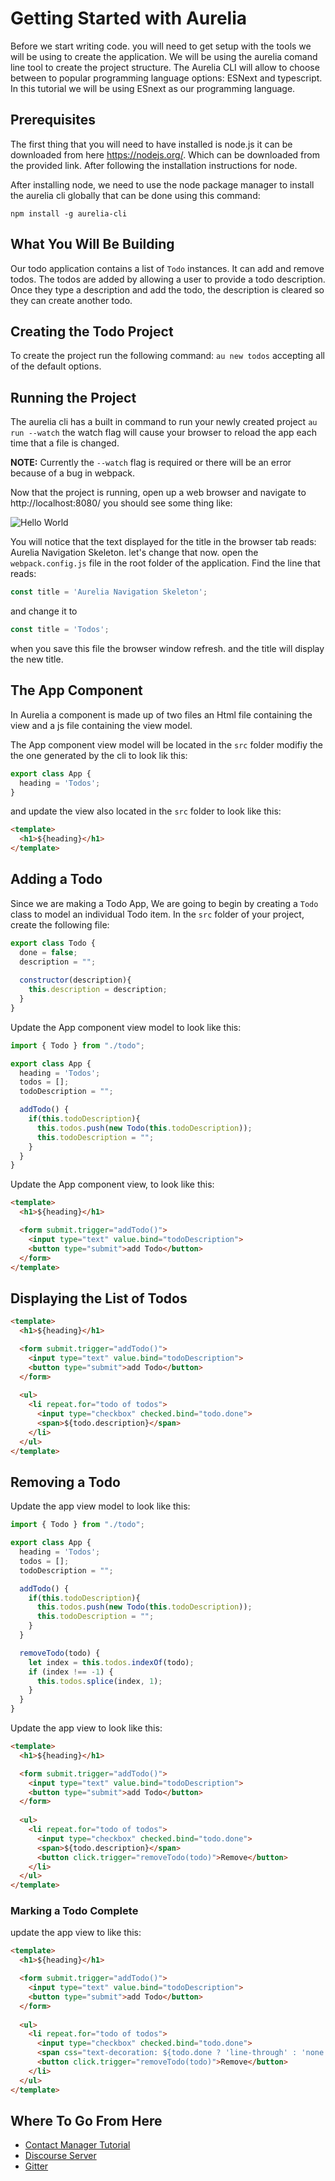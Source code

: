 # Getting Started with Aurelia

Before we start writing code. you will need to get setup with the tools we will be using
to create the application. We will be using the aurelia comand line tool to create the project
structure. The Aurelia CLI will allow to choose between to popular programming language options: ESNext and typescript. In this tutorial we will be using ESnext as our programming language.  
  
## Prerequisites

The first thing that you will need to have installed is node.js it can be downloaded 
from here https://nodejs.org/. Which can be downloaded from the provided link. After following the installation instructions for node. 

After installing node, we need to use the node package manager to install the aurelia cli globally
that can be done using this command:

```shell 
npm install -g aurelia-cli
```

## What You Will Be Building

Our todo application contains a list of ```Todo``` instances. It can add and remove todos. The todos are added by allowing a user to provide a todo description. Once they type a description and add the todo, the description is cleared so they can create another todo. 

## Creating the Todo Project

To create the project run the following command: ```au new todos``` accepting all of the default options.

## Running the Project
The aurelia cli has a built in command to run your newly created project ```au run --watch```
the watch flag will cause your browser to reload the app each time that a file is changed.

**NOTE:** Currently the ```--watch``` flag is required or there will be an error because of a bug in webpack.

Now that the project is running, open up a web browser and navigate to http://localhost:8080/
you should see some thing like:

![Hello World](getting-started-hello-world.png)

You will notice that the text displayed for the title in the browser tab reads: Aurelia Navigation Skeleton. let's change that now. open the ```webpack.config.js``` file in the root folder of the application. Find the line that reads:

```javascript 
const title = 'Aurelia Navigation Skeleton';
``` 
and change it to 
```javascript 
const title = 'Todos';
``` 

when you save this file the browser window refresh. and the title will display the new title.  


## The App Component

In Aurelia a component is made up of two files an Html file containing the view and a js file
containing the view model. 

The App component view model will be located in the ```src``` folder modifiy the the one generated by the 
cli to look lik this: 

```javascript
export class App {
  heading = 'Todos';
}
```
and update the view also located in the ```src``` folder to look like this:

```html
<template>
  <h1>${heading}</h1>
</template>
```
## Adding a Todo

Since we are making a Todo App, We are going to begin by creating a ```Todo``` class to model an individual Todo item. In the ```src``` folder of your project, create the following file: 

```javascript 
export class Todo {
  done = false;
  description = "";
  
  constructor(description){
    this.description = description;
  }
}
```

Update the App component view model to look like this:

```javascript
import { Todo } from "./todo";

export class App {
  heading = 'Todos';
  todos = [];
  todoDescription = "";

  addTodo() {
    if(this.todoDescription){
      this.todos.push(new Todo(this.todoDescription));
      this.todoDescription = "";
    }
  }
}
```
Update the App component view, to look like this:

```html
<template>
  <h1>${heading}</h1>

  <form submit.trigger="addTodo()">
    <input type="text" value.bind="todoDescription">
    <button type="submit">add Todo</button>
  </form>
</template>
```

## Displaying the List of Todos

```html
<template>
  <h1>${heading}</h1>

  <form submit.trigger="addTodo()">
    <input type="text" value.bind="todoDescription">
    <button type="submit">add Todo</button>
  </form>
  
  <ul>
    <li repeat.for="todo of todos">
      <input type="checkbox" checked.bind="todo.done">
      <span>${todo.description}</span>
    </li>
  </ul>
</template>
```

## Removing a Todo

Update the  app view model to look like this:

```javascript
import { Todo } from "./todo";

export class App {
  heading = 'Todos';
  todos = [];
  todoDescription = "";

  addTodo() {
    if(this.todoDescription){
      this.todos.push(new Todo(this.todoDescription));
      this.todoDescription = "";
    }
  }

  removeTodo(todo) {
    let index = this.todos.indexOf(todo);
    if (index !== -1) {
      this.todos.splice(index, 1);
    }
  }
}
```

Update the app view to look like this:

```html
<template>
  <h1>${heading}</h1>

  <form submit.trigger="addTodo()">
    <input type="text" value.bind="todoDescription">
    <button type="submit">add Todo</button>
  </form>
  
  <ul>
    <li repeat.for="todo of todos">
      <input type="checkbox" checked.bind="todo.done">
      <span>${todo.description}</span>
      <button click.trigger="removeTodo(todo)">Remove</button>
    </li>
  </ul>
</template>
```

### Marking a Todo Complete

update the app view to like this:

```html
<template>
  <h1>${heading}</h1>

  <form submit.trigger="addTodo()">
    <input type="text" value.bind="todoDescription">
    <button type="submit">add Todo</button>
  </form>
  
  <ul>
    <li repeat.for="todo of todos">
      <input type="checkbox" checked.bind="todo.done">
      <span css="text-decoration: ${todo.done ? 'line-through' : 'none'}">${todo.description}</span>
      <button click.trigger="removeTodo(todo)">Remove</button>
    </li>
  </ul>
</template>
```

## Where To Go From Here

- [Contact Manager Tutorial](http://aurelia.io/docs/tutorials/creating-a-contact-manager)
- [Discourse Server](https://discourse.aurelia.io/)
- [Gitter](https://gitter.im/aurelia/Discuss)
